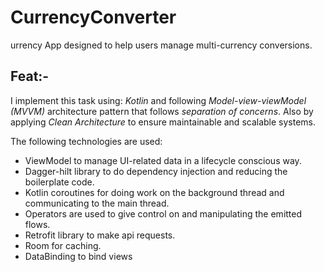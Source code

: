 # CurrencyConverter
urrency App designed to help users manage multi-currency conversions.

Feat:-
---

I implement this task using: *Kotlin* and following *Model-view-viewModel (MVVM)* architecture pattern that follows *separation of concerns*.
Also by applying *Clean Architecture* to ensure maintainable and scalable systems.

The following technologies are used:

- ViewModel to manage UI-related data in a lifecycle conscious way.
- Dagger-hilt library to do dependency injection and reducing the boilerplate code.
- Kotlin coroutines for doing work on the background thread and communicating to the main thread.
- Operators are used to give control on and manipulating the emitted flows.
- Retrofit library to make api requests.
- Room for caching.
- DataBinding to bind views